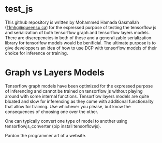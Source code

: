 # test_js

This github repository is written by Mohammed Hamada Gasmallah (11mhg@queensu.ca) for the expressed purpose of testing the tensorflow js and serialization of both tensorflow graph and tensorflow layers models. There are discrepencies in both of these and a generalizable serialization library for tensorlfow models would be benificial. The ultimate purpose is to give developpers an idea of how to use DCP with tensorflow models of their choice for inference or training. 

# Graph vs Layers Models

Tensorflow graph models have been optimized for the expressed purpose of inferencing and cannot be trained on tensorflow js without playing around with some internal functions. Tensorflow layers models are quite bloated and slow for inferencing as they come with additional functionality that allow for training. 
Use whichever you please, but know the consequences of choosing one over the other.

One can typically convert one type of model to another using tensorflowjs\_converter (pip install tensorflowjs).

Pardon the programmer art of a website.
